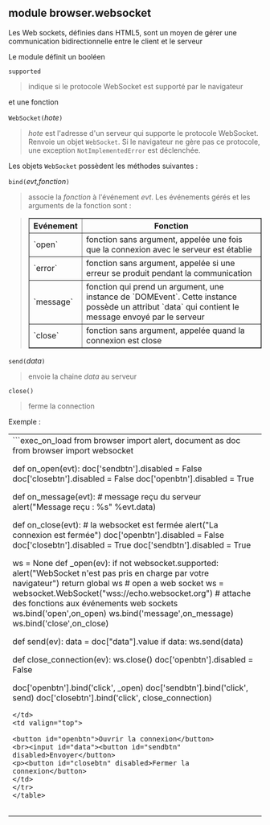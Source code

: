 module **browser.websocket**
----------------------------

Les Web sockets, définies dans HTML5, sont un moyen de gérer une communication
bidirectionnelle entre le client et le serveur

Le module définit un booléen

`supported`
> indique si le protocole WebSocket est supporté par le navigateur

et une fonction

`WebSocket(`_hote_`)`
> _hote_ est l'adresse d'un serveur qui supporte le protocole WebSocket. 
> Renvoie un objet `WebSocket`. Si le navigateur ne gère pas ce protocole, une exception 
> `NotImplementedError` est déclenchée. 


Les objets `WebSocket` possèdent les méthodes suivantes :

`bind(`_evt,fonction_`)`
> associe la _fonction_ à l'événement _evt_. Les événements gérés et les 
> arguments de la fonction sont :

<blockquote>
<table border=1 cellpadding=5>
<tr>
<th>Evénement</th>
<th>Fonction</th>
</tr>
<tr>
<td>`open`</td>
<td>fonction sans argument, appelée une fois que la connexion avec le serveur 
est établie</td>
</tr>
<tr>
<td>`error`</td>
<td>fonction sans argument, appelée si une erreur se produit pendant la 
communication</td>
</tr>
<tr>
<td>`message`</td>
<td>fonction qui prend un argument, une instance de `DOMEvent`. Cette instance 
possède un attribut `data` qui contient le message envoyé par le serveur
</td>
</tr>
<tr>
<td>`close`</td>
<td>fonction sans argument, appelée quand la connexion est close</td>
</tr>
</table>
</blockquote>

`send(`_data_`)`
> envoie la chaine _data_ au serveur

`close()`
> ferme la connection

Exemple :
<table>
<tr>
<td>
```exec_on_load
from browser import alert, document as doc
from browser import websocket

def on_open(evt):
    doc['sendbtn'].disabled = False
    doc['closebtn'].disabled = False
    doc['openbtn'].disabled = True

def on_message(evt):
    # message reçu du serveur
    alert("Message reçu : %s" %evt.data)

def on_close(evt):
    # la websocket est fermée
    alert("La connexion est fermée")
    doc['openbtn'].disabled = False
    doc['closebtn'].disabled = True
    doc['sendbtn'].disabled = True

ws = None
def _open(ev):
    if not websocket.supported:
        alert("WebSocket n'est pas pris en charge par votre navigateur")
        return
    global ws
    # open a web socket
    ws = websocket.WebSocket("wss://echo.websocket.org")
    # attache des fonctions aux événements web sockets
    ws.bind('open',on_open)
    ws.bind('message',on_message)
    ws.bind('close',on_close)

def send(ev):
    data = doc["data"].value
    if data:
        ws.send(data)

def close_connection(ev):
    ws.close()
    doc['openbtn'].disabled = False

doc['openbtn'].bind('click', _open)
doc['sendbtn'].bind('click', send)
doc['closebtn'].bind('click', close_connection)
```
</td>
<td valign="top">

<button id="openbtn">Ouvrir la connexion</button>
<br><input id="data"><button id="sendbtn" disabled>Envoyer</button>
<p><button id="closebtn" disabled>Fermer la connexion</button>
</td>
</tr>
</table>

